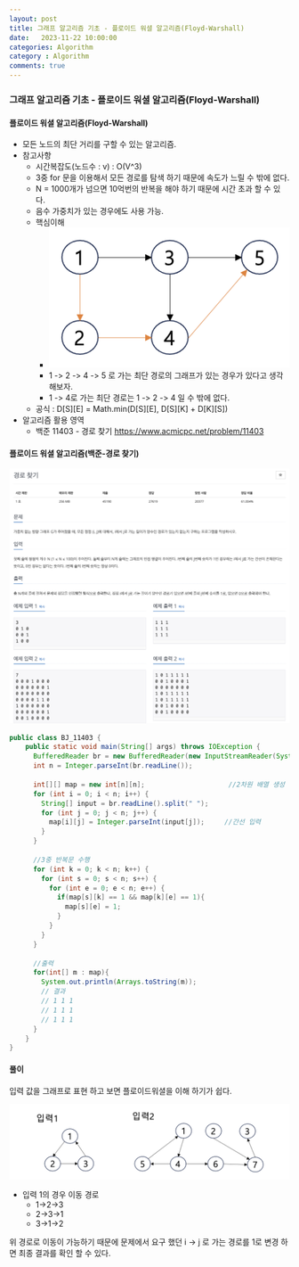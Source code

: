```yaml
---
layout: post
title: 그래프 알고리즘 기초 - 플로이드 워셜 알고리즘(Floyd-Warshall)
date:   2023-11-22 10:00:00
categories: Algorithm
category : Algorithm
comments: true 
---
```


### 그래프 알고리즘 기초 - 플로이드 워셜 알고리즘(Floyd-Warshall)

#### 플로이드 워셜 알고리즘(Floyd-Warshall)

- 모든 노드의 최단 거리를 구할 수 있는 알고리즘.
- 참고사항
  - 시간복잡도(노드수 : v) : O(V^3)
  - 3중 for 문을 이용해서 모든 경로를 탐색 하기 때문에 속도가 느릴 수 밖에 없다. 
  - N = 1000개가 넘으면 10억번의 반복을 해야 하기 때문에 시간 초과 할 수 있다.
  - 음수 가중치가 있는 경우에도 사용 가능.
  - 핵심이해 
    - ![graph1](/img/algorithm/Floyd-Warshall1.png)
    - 1 -> 2 -> 4 -> 5 로 가는 최단 경로의 그래프가 있는 경우가 있다고 생각 해보자.
    - 1 -> 4로 가는 최단 경로는 1 -> 2 -> 4 일 수 밖에 없다.
  - 공식 : D[S][E] = Math.min(D[S][E], D[S][K] + D[K][S])
- 알고리즘 활용 영역
  - 백준 11403 - 경로 찾기 <https://www.acmicpc.net/problem/11403>

#### 플로이드 워셜 알고리즘(백준-경로 찾기)

![graph2](/img/algorithm/Floyd-Warshall2.png)

  ```java
  public class BJ_11403 {
      public static void main(String[] args) throws IOException {
        BufferedReader br = new BufferedReader(new InputStreamReader(System.in));
        int n = Integer.parseInt(br.readLine());
    
        int[][] map = new int[n][n];                     //2차원 배열 생성
        for (int i = 0; i < n; i++) {
          String[] input = br.readLine().split(" ");
          for (int j = 0; j < n; j++) {
            map[i][j] = Integer.parseInt(input[j]);     //간선 입력
          }
        }
    
        //3중 반복문 수행
        for (int k = 0; k < n; k++) {
          for (int s = 0; s < n; s++) {
            for (int e = 0; e < n; e++) {
              if(map[s][k] == 1 && map[k][e] == 1){
                map[s][e] = 1;
              }
            }
          }
        }
    
        //출력
        for(int[] m : map){
          System.out.println(Arrays.toString(m));
          // 결과
          // 1 1 1
          // 1 1 1
          // 1 1 1
        }
      }
  }
  ```

#### 풀이

입력 값을 그래프로 표현 하고 보면 플로이드워셜을 이해 하기가 쉽다.

![graph3](/img/algorithm/Floyd-Warshall3.png)

* 입력 1의 경우 이동 경로
  * 1->2->3 
  * 2->3->1
  * 3->1->2
  
위 경로로 이동이 가능하기 때문에 문제에서 요구 했던 i -> j 로 가는 경로를 1로 변경 하면 최종 결과를 확인 할 수 있다.



